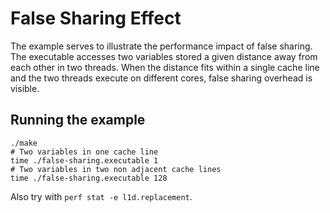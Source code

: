 # False Sharing Effect

The example serves to illustrate the performance impact of false sharing.
The executable accesses two variables stored a given distance away from
each other in two threads. When the distance fits within a single
cache line and the two threads execute on different cores,
false sharing overhead is visible.

## Running the example

```
./make
# Two variables in one cache line
time ./false-sharing.executable 1
# Two variables in two non adjacent cache lines
time ./false-sharing.executable 128
```

Also try with `perf stat -e l1d.replacement`.
